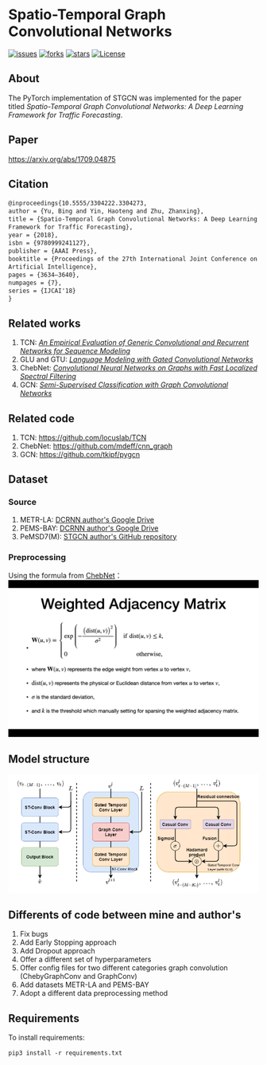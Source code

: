 # Spatio-Temporal Graph Convolutional Networks
[![issues](https://img.shields.io/github/issues/hazdzz/STGCN)](https://github.com/hazdzz/STGCN/issues)
[![forks](https://img.shields.io/github/forks/hazdzz/STGCN)](https://github.com/hazdzz/STGCN/network/members)
[![stars](https://img.shields.io/github/stars/hazdzz/STGCN)](https://github.com/hazdzz/STGCN/stargazers)
[![License](https://img.shields.io/github/license/hazdzz/STGCN)](./LICENSE)

## About
The PyTorch implementation of STGCN was implemented for the paper titled *Spatio-Temporal Graph Convolutional Networks:
A Deep Learning Framework for Traffic Forecasting*.

## Paper
https://arxiv.org/abs/1709.04875

## Citation
```
@inproceedings{10.5555/3304222.3304273,
author = {Yu, Bing and Yin, Haoteng and Zhu, Zhanxing},
title = {Spatio-Temporal Graph Convolutional Networks: A Deep Learning Framework for Traffic Forecasting},
year = {2018},
isbn = {9780999241127},
publisher = {AAAI Press},
booktitle = {Proceedings of the 27th International Joint Conference on Artificial Intelligence},
pages = {3634–3640},
numpages = {7},
series = {IJCAI'18}
}
```

## Related works
1. TCN: [*An Empirical Evaluation of Generic Convolutional and Recurrent Networks for Sequence Modeling*](https://arxiv.org/abs/1803.01271)
2. GLU and GTU: [*Language Modeling with Gated Convolutional Networks*](https://arxiv.org/abs/1612.08083)
3. ChebNet: [*Convolutional Neural Networks on Graphs with Fast Localized Spectral Filtering*](https://arxiv.org/abs/1606.09375)
4. GCN: [*Semi-Supervised Classification with Graph Convolutional Networks*](https://arxiv.org/abs/1609.02907)

## Related code
1. TCN: https://github.com/locuslab/TCN
2. ChebNet: https://github.com/mdeff/cnn_graph
3. GCN: https://github.com/tkipf/pygcn

## Dataset
### Source
1. METR-LA: [DCRNN author's Google Drive](https://drive.google.com/file/d/1pAGRfzMx6K9WWsfDcD1NMbIif0T0saFC/view?usp=sharing)
2. PEMS-BAY: [DCRNN author's Google Drive](https://drive.google.com/file/d/1wD-mHlqAb2mtHOe_68fZvDh1LpDegMMq/view?usp=sharing)
3. PeMSD7(M): [STGCN author's GitHub repository](https://github.com/VeritasYin/STGCN_IJCAI-18/blob/master/data_loader/PeMS-M.zip)

### Preprocessing
Using the formula from [ChebNet](https://arxiv.org/abs/1606.09375)：
<img src="./figure/weighted_adjacency_matrix.png" style="zoom:100%" />

## Model structure
<img src="./figure/stgcn_model_structure.png" style="zoom:100%" />

## Differents of code between mine and author's
1. Fix bugs 
2. Add Early Stopping approach
3. Add Dropout approach
4. Offer a different set of hyperparameters
5. Offer config files for two different categories graph convolution (ChebyGraphConv and GraphConv)
6. Add datasets METR-LA and PEMS-BAY
7. Adopt a different data preprocessing method

## Requirements
To install requirements:
```console
pip3 install -r requirements.txt
```

